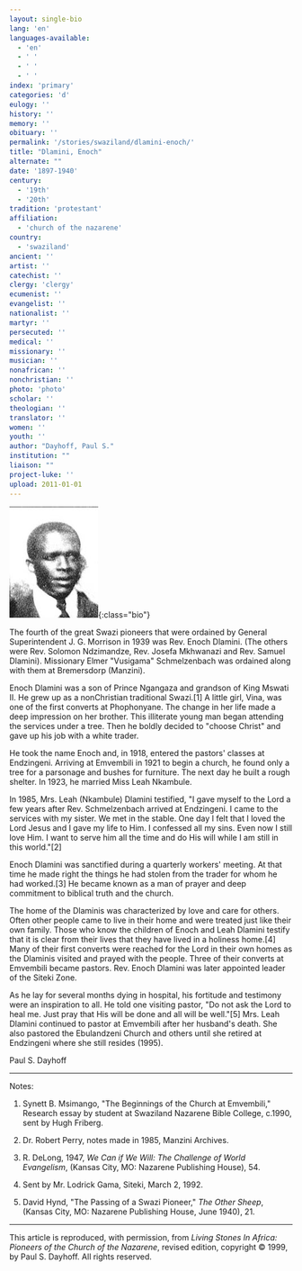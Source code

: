 ```yaml
---
layout: single-bio
lang: 'en'
languages-available:
  - 'en'
  - ' '
  - ' '
  - ' '
index: 'primary'
categories: 'd'
eulogy: ''
history: ''
memory: ''
obituary: ''
permalink: '/stories/swaziland/dlamini-enoch/'
title: "Dlamini, Enoch"
alternate: ""
date: '1897-1940'
century:
  - '19th'
  - '20th'
tradition: 'protestant'
affiliation:
  - 'church of the nazarene'
country:
  - 'swaziland'
ancient: ''
artist: ''
catechist: ''
clergy: 'clergy'
ecumenist: ''
evangelist: ''
nationalist: ''
martyr: ''
persecuted: ''
medical: ''
missionary: ''
musician: ''
nonafrican: ''
nonchristian: ''
photo: 'photo'
scholar: ''
theologian: ''
translator: ''
women: ''
youth: ''
author: "Dayhoff, Paul S."
institution: ""
liaison: ""
project-luke: ''
upload: 2011-01-01
---
```


![Enoch Dlamini](/images/bio-pics/swaziland/dlamini-enoch/dlamini_enoch.jpg){:class="bio"}

The fourth of the great Swazi pioneers that were ordained by General Superintendent J. G. Morrison in 1939 was Rev. Enoch Dlamini.  (The others were Rev. Solomon Ndzimandze, Rev. Josefa Mkhwanazi and Rev. Samuel Dlamini).   Missionary Elmer "Vusigama" Schmelzenbach was ordained along with them at Bremersdorp (Manzini).

Enoch Dlamini was a son of Prince Ngangaza and grandson of King Mswati II.  He grew up as a nonChristian traditional Swazi.[1]   A little girl, Vina, was one of the first converts at Phophonyane.  The change in her life made a deep impression on her brother.  This illiterate young man began attending the services under a tree.  Then he boldly decided to "choose Christ" and gave up his job with a white trader.

He took the name Enoch and, in 1918, entered the pastors' classes at Endzingeni.  Arriving at Emvembili in 1921 to begin a church, he found only a tree for a parsonage and bushes for furniture.  The next day he built a rough shelter.  In 1923, he married Miss Leah Nkambule.

In 1985, Mrs. Leah (Nkambule) Dlamini testified, "I gave myself to the Lord a few years after Rev. Schmelzenbach arrived at Endzingeni.  I came to the services with my sister.  We met in the stable.  One day I felt that I loved the Lord Jesus and I gave my life to Him. I confessed all my sins. Even now I still love Him. I want to serve him all the time and do His will while I am still in this world."[2]

Enoch Dlamini was sanctified during a quarterly workers' meeting.  At that time he made right the things he had stolen from the trader for whom he had worked.[3]   He became known as a man of prayer and deep commitment to biblical truth and the church.

The home of the Dlaminis was characterized by love and care for others.  Often other people came to live in their home and were treated just like their own family.  Those who know the children of Enoch and Leah Dlamini testify that it is clear from their lives that they have lived in a holiness home.[4] Many of their first converts were reached for the Lord in their own homes as the Dlaminis visited and prayed with the people.  Three of their converts at Emvembili became pastors.  Rev. Enoch Dlamini was later appointed leader of the Siteki Zone.

As he lay for several months dying in hospital, his fortitude and testimony were an inspiration to all.  He told one visiting pastor, "Do not ask the Lord to heal me. Just pray that His will be done and all will be well."[5]   Mrs. Leah  Dlamini continued to pastor at Emvembili after her husband's death.  She also pastored the Ebulandzeni Church and others until she retired at Endzingeni where she still resides (1995).

Paul S. Dayhoff

---

Notes:

1. Synett B. Msimango, "The Beginnings of the Church at Emvembili," Research essay by student at Swaziland Nazarene Bible College, c.1990, sent by Hugh Friberg.

2. Dr. Robert Perry, notes made in 1985, Manzini Archives.

3. R. DeLong, 1947, *We Can if We Will: The Challenge of World Evangelism*, (Kansas City, MO: Nazarene Publishing House), 54.

4. Sent by Mr. Lodrick Gama, Siteki, March 2, 1992.

5. David Hynd, "The Passing of a Swazi Pioneer," *The Other Sheep*, (Kansas City, MO: Nazarene Publishing House, June 1940), 21.

---

This article is reproduced, with permission, from *Living Stones In Africa: Pioneers of the Church of the Nazarene*, revised edition, copyright &copy; 1999, by Paul S. Dayhoff.  All rights reserved.
